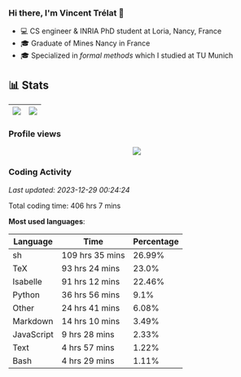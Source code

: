 ### Hi there, I'm Vincent Trélat 👋

-   💻 CS engineer & INRIA PhD student at Loria, Nancy, France
-   🎓 Graduate of Mines Nancy in France
-   🎓 Specialized in _formal methods_ which I studied at TU Munich

## 📊 **Stats**

| <img align="center" src="https://readme-stats.clckblog.space/api?username=VTrelat&show_icons=true&include_all_commits=true&theme=tokyonight&hide_border=true" /> | <img align="center" src="https://readme-stats.clckblog.space/api/top-langs/?username=VTrelat&layout=compact&theme=tokyonight&hide_border=true" /> |
| ---------------------------------------------------------------------------------------------------------------------------------------------------------------- | ------------------------------------------------------------------------------------------------------------------------------------------------- |

### Profile views

<p align="center">
 <img src="https://profile-counter.glitch.me/VTrelat/count.svg" />
</p>

<!--automations-->
### Coding Activity
_Last updated: 2023-12-29 00:24:24_

Total coding time: 406 hrs 7 mins

**Most used languages**:

| Language | Time | Percentage |
| ------------- | ------------- | ------------- |
| sh | 109 hrs 35 mins | 26.99% |
| TeX | 93 hrs 24 mins | 23.0% |
| Isabelle | 91 hrs 12 mins | 22.46% |
| Python | 36 hrs 56 mins | 9.1% |
| Other | 24 hrs 41 mins | 6.08% |
| Markdown | 14 hrs 10 mins | 3.49% |
| JavaScript | 9 hrs 28 mins | 2.33% |
| Text | 4 hrs 57 mins | 1.22% |
| Bash | 4 hrs 29 mins | 1.11% |

